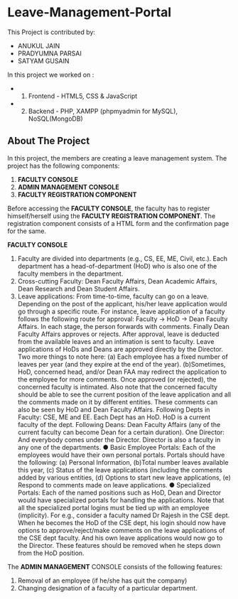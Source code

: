 # Leave-Management-Portal
This Project is contributed by:<br /> 
- ANUKUL JAIN<br />
- PRADYUMNA PARSAI<br />
- SATYAM GUSAIN

In this project we worked on : 

  - 1. Frontend - HTML5, CSS & JavaScript<br />
  - 2. Backend - PHP, XAMPP (phpmyadmin for MySQL), NoSQL(MongoDB)<br />

## About The Project

In this project, the members are creating a leave management system. The project has
the following components:

  1. **FACULTY CONSOLE**<br />
  2. **ADMIN MANAGEMENT CONSOLE**<br />
  3. **FACULTY REGISTRATION COMPONENT**<br />
  
Before accessing the **FACULTY CONSOLE**, the faculty has to register himself/herself using
the **FACULTY REGISTRATION COMPONENT**. The registration component consists of a
HTML form and the confirmation page for the same. 

**FACULTY CONSOLE**
  1. Faculty are divided into departments (e.g., CS, EE, ME, Civil, etc.). Each department has a
      head-of-department (HoD) who is also one of the faculty members in the department.
  2. Cross-cutting Faculty: Dean Faculty Affairs, Dean Academic Affairs, Dean Research and Dean
      Student Affairs.
  3. Leave applications: From time-to-time, faculty can go on a leave. Depending on the post of the         applicant, his/her leave application would go through a specific route. For instance, leave           application of a faculty follows the following route for approval: Faculty → HoD → Dean Faculty       Affairs. In each stage, the person forwards with comments. Finally Dean Faculty Affairs               approves or rejects. After approval, leave is deducted from the available
      leaves and an intimation is sent to faculty. Leave applications of HoDs and Deans are approved       directly by the Director. Two more things to
      note here: 
      (a) Each employee has a fixed number of leaves per year (and they expire at the end of             the year). 
      (b)Sometimes, HoD, concerned head, and/or Dean FAA may redirect the application to the employee         for more comments. Once approved (or rejected), the concerned faculty is intimated. Also note         that the concerned faculty should be able to see the current position of the leave                    application and all the comments made on it by different entities. These comments can also            be seen by HoD and Dean Faculty Affairs.
      Following Depts in Faculty: CSE, ME and EE. Each Dept has an HoD. HoD is a current faculty of         the dept.
      Following Deans: Dean Faculty Affairs (any of the current faculty can become Dean for a certain        duration).
      One Director: And everybody comes under the Director. Director is also a faculty in any one of        the departments.
      ● Basic Employee Portals: Each of the employees would have their own personal portals. Portals        should have the following:
      (a) Personal Information, 
      (b)Total number leaves available this year, 
      (c) Status of the leave applications (including the comments added by various entities,
      (d) Options to start new leave applications, 
      (e) Respond to comments made on leave applications.
      ● Specialized Portals: Each of the named positions such as HoD, Dean and Director would have         specialized portals
        for handling the applications. Note that all the specialized portal logins must be tied up          with an employee (implicity). For e.g., consider a faculty named Dr Rajesh in the CSE dept.           When he becomes the HoD of the CSE dept, his login should now have options to                         approve/reject/make comments on the leave applications of the CSE
        dept faculty. And his own leave applications would now go to the Director. These features             should be removed
        when he steps down from the HoD position.

 
  
The **ADMIN MANAGEMENT** CONSOLE consists of the following features:

  1. Removal of an employee (if he/she has quit the company)
  2. Changing designation of a faculty of a particular department.

